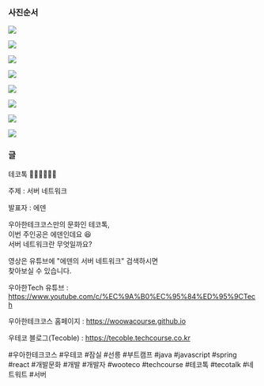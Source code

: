### 사진순서

![](./001.png)

![](./002.png)

![](./003.png)

![](./004.png)

![](./005.png)

![](./006.png)

![](./007.png)

![](./008.png)

### 글

테코톡 👩🏻‍💻🧑🏻‍💻

주제 : 서버 네트워크

발표자 : 에덴

우아한테크코스만의 문화인 테코톡,  
이번 주인공은 에덴인데요 😆  
서버 네트워크란 무엇일까요?

영상은 유튜브에 "에덴의 서버 네트워크" 검색하시면  
찾아보실 수 있습니다.

우아한Tech 유튜브 : https://www.youtube.com/c/%EC%9A%B0%EC%95%84%ED%95%9CTech

우아한테크코스 홈페이지 : https://woowacourse.github.io

우테코 블로그(Tecoble) : https://tecoble.techcourse.co.kr

#우아한테크코스 #우테코 #잠실 #선릉 #부트캠프 #java #javascript #spring #react #개발문화 #개발 #개발자 #wooteco #techcourse #테코톡 #tecotalk #네트워트 #서버

